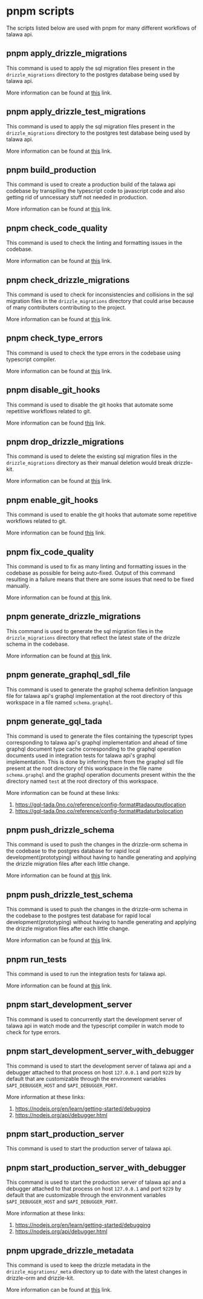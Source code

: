 # pnpm scripts

The scripts listed below are used with pnpm for many different workflows of talawa api.

## pnpm apply_drizzle_migrations

This command is used to apply the sql migration files present in the `drizzle_migrations` directory to the postgres database being used by talawa api.

More information can be found at [this](https://orm.drizzle.team/kit-docs/commands#apply-migrations) link.

## pnpm apply_drizzle_test_migrations

This command is used to apply the sql migration files present in the `drizzle_migrations` directory to the postgres test database being used by talawa api.

More information can be found at [this](https://orm.drizzle.team/kit-docs/commands#apply-migrations) link.

## pnpm build_production

This command is used to create a production build of the talawa api codebase by transpiling the typescript code to javascript code and also getting rid of unncessary stuff not needed in production.

More information can be found at [this](https://swc.rs/docs/usage/cli) link.

## pnpm check_code_quality

This command is used to check the linting and formatting issues in the codebase.

More information can be found at [this](https://biomejs.dev/reference/cli/#biome-check) link.

## pnpm check_drizzle_migrations

This command is used to check for inconsistencies and collisions in the sql migration files in the `drizzle_migrations` directory that could arise because of many contributers contributing to the project.

More information can be found at [this](https://orm.drizzle.team/kit-docs/commands#check) link.

## pnpm check_type_errors

This command is used to check the type errors in the codebase using typescript compiler.

More information can be found at [this](https://www.typescriptlang.org/docs/handbook/compiler-options.html#using-the-cli) link.

## pnpm disable_git_hooks

This command is used to disable the git hooks that automate some repetitive workflows related to git.

More information can be found [this](https://evilmartians.github.io/lefthook/usage/commands.html?highlight=lefthook%20uninstall#lefthook-uninstall) link.

## pnpm drop_drizzle_migrations

This command is used to delete the existing sql migration files in the `drizzle_migrations` directory as their manual deletion would break drizzle-kit.

More information can be found at [this](https://orm.drizzle.team/kit-docs/commands#drop-migration) link.

## pnpm enable_git_hooks

This command is used to enable the git hooks that automate some repetitive workflows related to git.

More information can be found [this](https://evilmartians.github.io/lefthook/usage/commands.html?highlight=lefthook%20install#lefthook-install) link.

## pnpm fix_code_quality

This command is used to fix as many linting and formatting issues in the codebase as possible for being auto-fixed. Output of this command resulting in a failure means that there are some issues that need to be fixed manually.

More information can be found at [this](https://biomejs.dev/reference/cli/#biome-check) link.

## pnpm generate_drizzle_migrations

This command is used to generate the sql migration files in the `drizzle_migrations` directory that reflect the latest state of the drizzle schema in the codebase.

More information can be found at [this](https://orm.drizzle.team/kit-docs/commands#generate-migrations) link.

## pnpm generate_graphql_sdl_file

This command is used to generate the graphql schema definition language file for talawa api's graphql implementation at the root directory of this workspace in a file named `schema.graphql`.

## pnpm generate_gql_tada

This command is used to generate the files containing the typescript types corresponding to talawa api's graphql implementation and ahead of time graphql document type cache corresponding to the graphql operation documents used in integration tests for talawa api's graphql implementation. This is done by inferring them from the graphql sdl file present at the root directory of this workspace in the file name `schema.graphql` and the graphql operation documents present within the the directory named `test` at the root directory of this workspace.

More information can be found at these links:

1. https://gql-tada.0no.co/reference/config-format#tadaoutputlocation
2. https://gql-tada.0no.co/reference/config-format#tadaturbolocation

## pnpm push_drizzle_schema

This command is used to push the changes in the drizzle-orm schema in the codebase to the postgres database for rapid local development(prototyping) without having to handle generating and applying the drizzle migration files after each little change.

More information can be found at [this](https://orm.drizzle.team/kit-docs/commands#apply-migrations) link.

## pnpm push_drizzle_test_schema

This command is used to push the changes in the drizzle-orm schema in the codebase to the postgres test database for rapid local development(prototyping) without having to handle generating and applying the drizzle migration files after each little change.

More information can be found at [this](https://orm.drizzle.team/kit-docs/commands#apply-migrations) link.

## pnpm run_tests

This command is used to run the integration tests for talawa api.

More information can be found at [this](https://vitest.dev/) link.

## pnpm start_development_server

This command is used to concurrently start the development server of talawa api in watch mode and the typescript compiler in watch mode to check for type errors.

## pnpm start_development_server_with_debugger

This command is used to start the development server of talawa api and a debugger attached to that process on host `127.0.0.1` and port `9229` by default that are customizable through the environment variables `$API_DEBUGGER_HOST` and `$API_DEBUGGER_PORT`.

More information at these links:

1. https://nodejs.org/en/learn/getting-started/debugging
2. https://nodejs.org/api/debugger.html

## pnpm start_production_server

This command is used to start the production server of talawa api.

## pnpm start_production_server_with_debugger

This command is used to start the production server of talawa api and a debugger attached to that process on host `127.0.0.1` and port `9229` by default that are customizable through the environment variables `$API_DEBUGGER_HOST` and `$API_DEBUGGER_PORT`.

More information at these links:

1. https://nodejs.org/en/learn/getting-started/debugging
2. https://nodejs.org/api/debugger.html

## pnpm upgrade_drizzle_metadata

This command is used to keep the drizzle metadata in the `drizzle_migrations/_meta` directory up to date with the latest changes in drizzle-orm and drizzle-kit.

More information can be found at [this](https://orm.drizzle.team/kit-docs/commands#maintain-stale-metadata) link.

